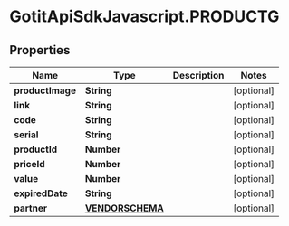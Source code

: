# GotitApiSdkJavascript.PRODUCTG

## Properties

Name | Type | Description | Notes
------------ | ------------- | ------------- | -------------
**productImage** | **String** |  | [optional] 
**link** | **String** |  | [optional] 
**code** | **String** |  | [optional] 
**serial** | **String** |  | [optional] 
**productId** | **Number** |  | [optional] 
**priceId** | **Number** |  | [optional] 
**value** | **Number** |  | [optional] 
**expiredDate** | **String** |  | [optional] 
**partner** | [**VENDORSCHEMA**](VENDORSCHEMA.md) |  | [optional] 


